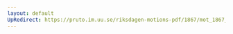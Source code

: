 ```yaml
---
layout: default
UpRedirect: https://pruto.im.uu.se/riksdagen-motions-pdf/1867/mot_1867__ak__24.pdf
---
```

